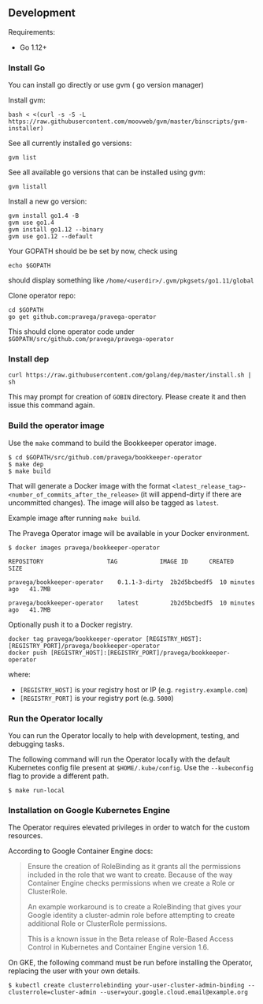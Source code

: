 ## Development

Requirements:
  - Go 1.12+

### Install Go

You can install go directly or use gvm ( go version manager)

Install gvm:

```
bash < <(curl -s -S -L https://raw.githubusercontent.com/moovweb/gvm/master/binscripts/gvm-installer)
```

See all currently installed go versions:
```
gvm list
```

See all available go versions that can be installed using gvm:
```
gvm listall
```

Install a new go version:
```
gvm install go1.4 -B
gvm use go1.4
gvm install go1.12 --binary
gvm use go1.12 --default
```
Your GOPATH should be be set by now, check using
```
echo $GOPATH
```
should display something like `/home/<userdir>/.gvm/pkgsets/go1.11/global`

Clone operator repo:
```
cd $GOPATH
go get github.com:pravega/pravega-operator
```
This should clone operator code under `$GOPATH/src/github.com/pravega/pravega-operator`

### Install dep
```
curl https://raw.githubusercontent.com/golang/dep/master/install.sh | sh
```
This may prompt for creation of `GOBIN` directory. Please create it and then issue this command again.

### Build the operator image

Use the `make` command to build the Bookkeeper operator image.

```
$ cd $GOPATH/src/github.com/pravega/bookkeeper-operator
$ make dep
$ make build
```
That will generate a Docker image with the format
`<latest_release_tag>-<number_of_commits_after_the_release>` (it will append-dirty if there are uncommitted changes). The image will also be tagged as `latest`.

Example image after running `make build`.

The Pravega Operator image will be available in your Docker environment.

```
$ docker images pravega/bookkeeper-operator

REPOSITORY                  TAG            IMAGE ID      CREATED          SIZE        

pravega/bookkeeper-operator    0.1.1-3-dirty  2b2d5bcbedf5  10 minutes ago   41.7MB    

pravega/bookkeeper-operator    latest         2b2d5bcbedf5  10 minutes ago   41.7MB

```

Optionally push it to a Docker registry.

```
docker tag pravega/bookkeeper-operator [REGISTRY_HOST]:[REGISTRY_PORT]/pravega/bookkeeper-operator
docker push [REGISTRY_HOST]:[REGISTRY_PORT]/pravega/bookkeeper-operator
```

where:

- `[REGISTRY_HOST]` is your registry host or IP (e.g. `registry.example.com`)
- `[REGISTRY_PORT]` is your registry port (e.g. `5000`)

### Run the Operator locally

You can run the Operator locally to help with development, testing, and debugging tasks.

The following command will run the Operator locally with the default Kubernetes config file present at `$HOME/.kube/config`. Use the `--kubeconfig` flag to provide a different path.

```
$ make run-local
```

### Installation on Google Kubernetes Engine

The Operator requires elevated privileges in order to watch for the custom resources.

According to Google Container Engine docs:

> Ensure the creation of RoleBinding as it grants all the permissions included in the role that we want to create. Because of the way Container Engine checks permissions when we create a Role or ClusterRole.
>
> An example workaround is to create a RoleBinding that gives your Google identity a cluster-admin role before attempting to create additional Role or ClusterRole permissions.
>
> This is a known issue in the Beta release of Role-Based Access Control in Kubernetes and Container Engine version 1.6.

On GKE, the following command must be run before installing the Operator, replacing the user with your own details.

```
$ kubectl create clusterrolebinding your-user-cluster-admin-binding --clusterrole=cluster-admin --user=your.google.cloud.email@example.org
```
